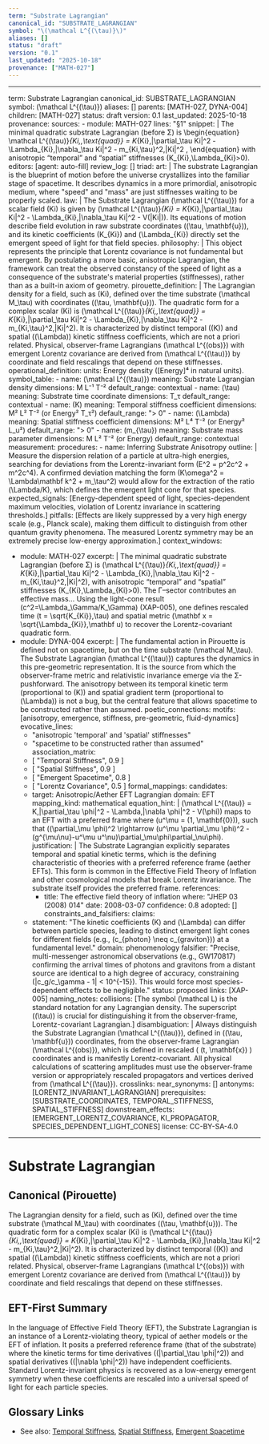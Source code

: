 ```yaml
---
term: "Substrate Lagrangian"
canonical_id: "SUBSTRATE_LAGRANGIAN"
symbol: "\(\mathcal L^{(\tau)}\)"
aliases: []
status: "draft"
version: "0.1"
last_updated: "2025-10-18"
provenance: ["MATH-027"]
---
```


---
term: Substrate Lagrangian
canonical_id: SUBSTRATE_LAGRANGIAN
symbol: \(\mathcal L^{(\tau)}\)
aliases: []
parents: [MATH-027, DYNA-004]
children: [MATH-027]
status: draft
version: 0.1
last_updated: 2025-10-18
provenance:
  sources:
    - module: MATH-027
      lines: "§1"
      snippet: |
        The minimal quadratic substrate Lagrangian (before Σ) is
        \begin{equation}
        \mathcal L^{(\tau)}_{Ki,\,\text{quad}}
        = K_{Ki}\,|\partial_\tau Ki|^2
        - \Lambda_{Ki}\,|\nabla_\tau Ki|^2
        - m_{Ki,\tau}^2\,|Ki|^2 ,
        \end{equation}
        with anisotropic “temporal” and “spatial” stiffnesses \(K_{Ki},\Lambda_{Ki}>0\).
  editors: [agent: auto-fill]
  review_log: []
triad:
  art: |
    The substrate Lagrangian is the blueprint of motion before the universe crystallizes into the familiar stage of spacetime. It describes dynamics in a more primordial, anisotropic medium, where "speed" and "mass" are just stiffnesses waiting to be properly scaled.
  law: |
    The Substrate Lagrangian \(\mathcal L^{(\tau)}\) for a scalar field \(Ki\) is given by \(\mathcal L^{(\tau)}_{Ki} = K_{Ki}\,|\partial_\tau Ki|^2 - \Lambda_{Ki}\,|\nabla_\tau Ki|^2 - V(|Ki|)\). Its equations of motion describe field evolution in raw substrate coordinates \((\tau, \mathbf{u})\), and its kinetic coefficients \(K_{Ki}\) and \(\Lambda_{Ki}\) directly set the emergent speed of light for that field species.
  philosophy: |
    This object represents the principle that Lorentz covariance is not fundamental but emergent. By postulating a more basic, anisotropic Lagrangian, the framework can treat the observed constancy of the speed of light as a consequence of the substrate's material properties (stiffnesses), rather than as a built-in axiom of geometry.
pirouette_definition: |
  The Lagrangian density for a field, such as \(Ki\), defined over the time substrate \(\mathcal M_\tau\) with coordinates \((\tau, \mathbf{u})\). The quadratic form for a complex scalar \(Ki\) is \(\mathcal L^{(\tau)}_{Ki,\,\text{quad}} = K_{Ki}\,|\partial_\tau Ki|^2 - \Lambda_{Ki}\,|\nabla_\tau Ki|^2 - m_{Ki,\tau}^2\,|Ki|^2\). It is characterized by distinct temporal (\(K\)) and spatial (\(\Lambda\)) kinetic stiffness coefficients, which are not a priori related. Physical, observer-frame Lagrangians \(\mathcal L^{(obs)}\) with emergent Lorentz covariance are derived from \(\mathcal L^{(\tau)}\) by coordinate and field rescalings that depend on these stiffnesses.
operational_definition:
  units: Energy density ([Energy]⁴ in natural units).
  symbol_table:
    - name: \(\mathcal L^{(\tau)}\)
      meaning: Substrate Lagrangian density
      dimensions: M L⁻¹ T⁻²
      default_range: contextual
    - name: \(\tau\)
      meaning: Substrate time coordinate
      dimensions: T_τ
      default_range: contextual
    - name: \(K\)
      meaning: Temporal stiffness coefficient
      dimensions: M² L² T⁻² (or Energy² T_τ²)
      default_range: "> 0"
    - name: \(\Lambda\)
      meaning: Spatial stiffness coefficient
      dimensions: M² L⁴ T⁻² (or Energy² L_u²)
      default_range: "> 0"
    - name: \(m_{\tau}\)
      meaning: Substrate mass parameter
      dimensions: M L² T⁻² (or Energy)
      default_range: contextual
  measurement:
    procedures:
      - name: Inferring Substrate Anisotropy
        outline: |
          Measure the dispersion relation of a particle at ultra-high energies, searching for deviations from the Lorentz-invariant form \(E^2 = p^2c^2 + m^2c^4\). A confirmed deviation matching the form \(K\omega^2 = \Lambda\mathbf k^2 + m_\tau^2\) would allow for the extraction of the ratio \(\Lambda/K\), which defines the emergent light cone for that species.
        expected_signals: [Energy-dependent speed of light, species-dependent maximum velocities, violation of Lorentz invariance in scattering thresholds.]
        pitfalls: [Effects are likely suppressed by a very high energy scale (e.g., Planck scale), making them difficult to distinguish from other quantum gravity phenomena. The measured Lorentz symmetry may be an extremely precise low-energy approximation.]
context_windows:
  - module: MATH-027
    excerpt: |
      The minimal quadratic substrate Lagrangian (before Σ) is \(\mathcal L^{(\tau)}_{Ki,\,\text{quad}} = K_{Ki}\,|\partial_\tau Ki|^2 - \Lambda_{Ki}\,|\nabla_\tau Ki|^2 - m_{Ki,\tau}^2\,|Ki|^2\), with anisotropic “temporal” and “spatial” stiffnesses \(K_{Ki},\Lambda_{Ki}>0\). The Γ–sector contributes an effective mass... Using the light-cone result \(c^2=\Lambda_\Gamma/K_\Gamma\) (XAP-005), one defines rescaled time \(t = \sqrt{K_{Ki}}\,\tau\) and spatial metric \(\mathbf x = \sqrt{\Lambda_{Ki}}\,\mathbf u\) to recover the Lorentz-covariant quadratic form.
  - module: DYNA-004
    excerpt: |
      The fundamental action in Pirouette is defined not on spacetime, but on the time substrate \(\mathcal M_\tau\). The Substrate Lagrangian \(\mathcal L^{(\tau)}\) captures the dynamics in this pre-geometric representation. It is the source from which the observer-frame metric and relativistic invariance emerge via the Σ-pushforward. The anisotropy between its temporal kinetic term (proportional to \(K\)) and spatial gradient term (proportional to \(\Lambda\)) is not a bug, but the central feature that allows spacetime to be constructed rather than assumed.
poetic_connections:
  motifs: [anisotropy, emergence, stiffness, pre-geometric, fluid-dynamics]
  evocative_lines:
    - "anisotropic 'temporal' and 'spatial' stiffnesses"
    - "spacetime to be constructed rather than assumed"
  association_matrix:
    - [ "Temporal Stiffness", 0.9 ]
    - [ "Spatial Stiffness", 0.9 ]
    - [ "Emergent Spacetime", 0.8 ]
    - [ "Lorentz Covariance", 0.5 ]
formal_mappings:
  candidates:
    - target: Anisotropic/Aether EFT Lagrangian
      domain: EFT
      mapping_kind: mathematical
      equation_hint: |
        \(\mathcal L^{(\tau)} = K\,|\partial_\tau \phi|^2 - \Lambda\,|\nabla \phi|^2 - V(\phi)\) maps to an EFT with a preferred frame where \(u^\mu = (1, \mathbf{0})\), such that \((\partial_\mu \phi)^2 \rightarrow (u^\mu \partial_\mu \phi)^2 - (g^{\mu\nu}-u^\mu u^\nu)\partial_\mu\phi\partial_\nu\phi\).
      justification: |
        The Substrate Lagrangian explicitly separates temporal and spatial kinetic terms, which is the defining characteristic of theories with a preferred reference frame (aether EFTs). This form is common in the Effective Field Theory of Inflation and other cosmological models that break Lorentz invariance. The substrate itself provides the preferred frame.
      references:
        - title: The effective field theory of inflation
          where: "JHEP 03 (2008) 014"
          date: 2008-03-07
      confidence: 0.8
  adopted: []
constraints_and_falsifiers:
  claims:
    - statement: "The kinetic coefficients \(K\) and \(\Lambda\) can differ between particle species, leading to distinct emergent light cones for different fields (e.g., \(c_{photon} \neq c_{graviton}\)) at a fundamental level."
      domain: phenomenology
      falsifier: "Precise, multi-messenger astronomical observations (e.g., GW170817) confirming the arrival times of photons and gravitons from a distant source are identical to a high degree of accuracy, constraining \(|c_g/c_\gamma - 1| < 10^{-15}\). This would force most species-dependent effects to be negligible."
      status: proposed
      links: [XAP-005]
naming_notes:
  collisions: [The symbol \(\mathcal L\) is the standard notation for any Lagrangian density. The superscript \((\tau)\) is crucial for distinguishing it from the observer-frame, Lorentz-covariant Lagrangian.]
  disambiguation: |
    Always distinguish the Substrate Lagrangian \(\mathcal L^{(\tau)}\), defined in \((\tau, \mathbf{u})\) coordinates, from the observer-frame Lagrangian \(\mathcal L^{(obs)}\), which is defined in rescaled \( (t, \mathbf{x}) \) coordinates and is manifestly Lorentz-covariant. All physical calculations of scattering amplitudes must use the observer-frame version or appropriately rescaled propagators and vertices derived from \(\mathcal L^{(\tau)}\).
crosslinks:
  near_synonyms: []
  antonyms: [LORENTZ_INVARIANT_LAGRANGIAN]
  prerequisites: [SUBSTRATE_COORDINATES, TEMPORAL_STIFFNESS, SPATIAL_STIFFNESS]
  downstream_effects: [EMERGENT_LORENTZ_COVARIANCE, KI_PROPAGATOR, SPECIES_DEPENDENT_LIGHT_CONES]
license: CC-BY-SA-4.0
---

# Substrate Lagrangian

## Canonical (Pirouette)
The Lagrangian density for a field, such as \(Ki\), defined over the time substrate \(\mathcal M_\tau\) with coordinates \((\tau, \mathbf{u})\). The quadratic form for a complex scalar \(Ki\) is \(\mathcal L^{(\tau)}_{Ki,\,\text{quad}} = K_{Ki}\,|\partial_\tau Ki|^2 - \Lambda_{Ki}\,|\nabla_\tau Ki|^2 - m_{Ki,\tau}^2\,|Ki|^2\). It is characterized by distinct temporal (\(K\)) and spatial (\(\Lambda\)) kinetic stiffness coefficients, which are not a priori related. Physical, observer-frame Lagrangians \(\mathcal L^{(obs)}\) with emergent Lorentz covariance are derived from \(\mathcal L^{(\tau)}\) by coordinate and field rescalings that depend on these stiffnesses.

## EFT-First Summary
In the language of Effective Field Theory (EFT), the Substrate Lagrangian is an instance of a Lorentz-violating theory, typical of aether models or the EFT of inflation. It posits a preferred reference frame (that of the substrate) where the kinetic terms for time derivatives (\(|\partial_\tau \phi|^2\)) and spatial derivatives (\(|\nabla \phi|^2\)) have independent coefficients. Standard Lorentz-invariant physics is recovered as a low-energy emergent symmetry when these coefficients are rescaled into a universal speed of light for each particle species.

## Glossary Links
- See also: [Temporal Stiffness](<#>), [Spatial Stiffness](<#>), [Emergent Spacetime](<#>)